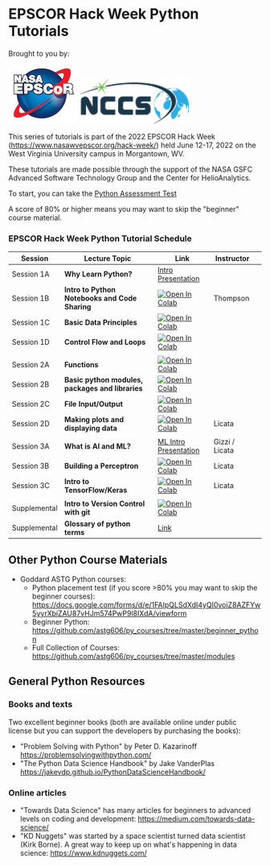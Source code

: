 #  EPSCOR Hack Week Python Tutorials 

Brought to you by: 

 ![Logo](images/NASAEPSCoR.png)  ![NCCS](images/nccs_logo.png) 

This series of tutorials is part of the 2022 EPSCOR Hack Week (<a href="https://www.nasawvepscor.org/hack-week/">https://www.nasawvepscor.org/hack-week/</a>) held June 12-17, 2022 on the West Virginia University campus in Morgantown, WV.

These tutorials are made possible through the support of the NASA GSFC Advanced Software Technology Group and the Center for HelioAnalytics.  

To start, you can take the <a href="https://forms.gle/PTV6xFCA21NYkqfp9">Python Assessment Test</a>

A score of 80% or higher means you may want to skip the "beginner" course material.


### EPSCOR Hack Week Python Tutorial Schedule


| Session | Lecture Topic | Link | Instructor ||
|------|---------------|------------------|----------|-----------|
| Session 1A | **Why Learn Python?** | [Intro Presentation](https://docs.google.com/presentation/d/1A7Gesz8DzXBZ-tRLvcRfsX09E0PTj1RRyCEWcmuc1d0/edit#slide=id.gb98c9bbaa9_0_8) |  |
| Session 1B | **Intro to Python Notebooks and Code Sharing**  | [![Open In Colab](https://colab.research.google.com/assets/colab-badge.svg)](https://colab.research.google.com/drive/10ra_L1i5zXgx3Z22TMMj0kQNf0-XXf-b#scrollTo=R4KFgMgoN64V) | Thompson |
| Session 1C | **Basic Data Principles**  | [![Open In Colab](https://colab.research.google.com/assets/colab-badge.svg)](https://drive.google.com/file/d/1Df05mzLTyJvy-aWXO93RsYCMm6Uj5eFN/view?usp=sharing) | | |
| Session 1D | **Control Flow and Loops**  | [![Open In Colab](https://colab.research.google.com/assets/colab-badge.svg)](https://colab.research.google.com/drive/1GLAn3eduzRaQmKWOONEW3kf0JXOIYAAm?usp=sharing) |  ||
||||||
| Session 2A | **Functions** | [![Open In Colab](https://colab.research.google.com/assets/colab-badge.svg)]([https://colab.research.google.com/drive/1xBSNug29CHYVac_UoADbiJVHO7X2K58q?usp=sharing](https://colab.research.google.com/drive/1YA5qDA82ZWCpkmtpYvjb01xaADwkkCSf?usp=sharing)) |  ||
| Session 2B | **Basic python modules, packages and libraries** | [![Open In Colab](https://colab.research.google.com/assets/colab-badge.svg)](https://colab.research.google.com/drive/1xBSNug29CHYVac_UoADbiJVHO7X2K58q?usp=sharing) |  ||
| Session 2C | **File Input/Output**  | [![Open In Colab](https://colab.research.google.com/assets/colab-badge.svg)](https://colab.research.google.com/drive/1G9aUA4qMKnYtf1jMKZHD6IE-G1atnd9l?usp=sharing) |  ||
| Session 2D | **Making plots and displaying data**  | [![Open In Colab](https://colab.research.google.com/assets/colab-badge.svg)](https://colab.research.google.com/drive/1VN57MV8kRBv7VJ4-So5Uy9OvCCpiii1T?usp=sharing) | Licata ||
||||||
| Session 3A | **What is AI and ML?**  | [ML Intro Presentation](https://docs.google.com/presentation/d/1JpfpuwPg_NZ8CITOkY-Z92a7MIhjHQL9BC0VW3G_vVU/edit?usp=sharing) | Gizzi / Licata ||
| Session 3B | **Building a Perceptron**  | [![Open In Colab](https://colab.research.google.com/assets/colab-badge.svg)](https://colab.research.google.com/drive/1ei7FbDQa7CE3gXILkKtxy170QHqWAUOm?usp=sharing) | Licata ||
| Session 3C | **Intro to TensorFlow/Keras**  | [![Open In Colab](https://colab.research.google.com/assets/colab-badge.svg)](https://colab.research.google.com/drive/1vVx6uv3b78zRHZCc33W4nlMsfFslvAJL?usp=sharing) | Licata ||
||||||
| Supplemental | **Intro to Version Control with git** | [![Open In Colab](https://colab.research.google.com/assets/colab-badge.svg)](https://colab.research.google.com/github/astg606/py_materials/blob/master/git_tutorial/basic_git_tutorial.ipynb)|||
| Supplemental | **Glossary of python terms** | [Link](https://github.com/HelioAnalytics/EPSCOR_Hackweek/blob/master/Course%20Materials/Python_glossary.ipynb)|||


## Other Python Course Materials

- Goddard ASTG Python courses:  
    - Python placement test (if you score >80% you may want to skip the beginner courses):  https://docs.google.com/forms/d/e/1FAIpQLSdXdI4yQI0voiZ8AZFYw5yyrXbiZAU87vHJm574PwP9l8IXdA/viewform
    - Beginner Python: https://github.com/astg606/py_courses/tree/master/beginner_python
    - Full Collection of Courses: https://github.com/astg606/py_courses/tree/master/modules

## General Python Resources

### Books and texts 
Two excellent beginner books (both are available online under public license but you can support the developers by purchasing the books): 
- "Problem Solving with Python" by Peter D. Kazarinoff https://problemsolvingwithpython.com/
- "The Python Data Science Handbook" by Jake VanderPlas https://jakevdp.github.io/PythonDataScienceHandbook/ 

### Online articles 
- "Towards Data Science" has many articles for beginners to advanced levels on coding and development:  https://medium.com/towards-data-science/
- "KD Nuggets" was started by a space scientist turned data scientist (Kirk Borne). A great way to keep up on what's happening in data science:  https://www.kdnuggets.com/ 

